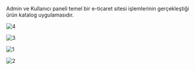Admin ve Kullanıcı paneli temel bir e-ticaret sitesi işlemlerinin gerçekleştiği ürün katalog uygulamasıdır. 

![4](https://user-images.githubusercontent.com/43750397/173112029-b4c2a2b7-eb96-4056-936d-f27886999f9d.png)

![3](https://user-images.githubusercontent.com/43750397/173112035-d6d4690b-1d1e-432f-aabb-a804ba6ae875.png)

![1](https://user-images.githubusercontent.com/43750397/173112042-f39631d6-cff5-492a-9e85-fc0e8188448c.png)

![2](https://user-images.githubusercontent.com/43750397/173112047-ef1cd286-ca89-43f8-82c8-45483b06690d.png)
